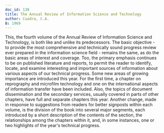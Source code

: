 ```yaml
---
doc_id: 138
title: The Annual Review of Information Science and Technology
author: Cuadra, C.A.
B: 1969
---
```


This, the fourth volume of the Annual Review of Information Science and
Technology, is both like and unlike its predecessors.  The basic objective -
to provide the most comprehensive and technically sound progress review
ever prepared in the information science field - remains the same, as do the
basic areas of interest and coverage.  Too, the primary emphasis continues
to be on published literature and reports, to permit the reader to identify,
locate, and examine interesting and important sources of information
about various aspects of our technical progress.
  Some new areas of growing importance are introduced this year.  For the
first time, a chapter on reprography and microfilm technology and one on
the international aspects of information transfer have been included.  Also,
the topics of document dissemination and the secondary services, usually
covered in parts of other chapters, have full and separate chapters this
year.  Another change, made in response to suggestions from readers for better
signposts within each volume, is the division of the book into several
major segments, each introduced by a short description of the contents of
the section, the relationships among the chapters within it, and, in some
instances, one or two highlights of the year's technical progress.